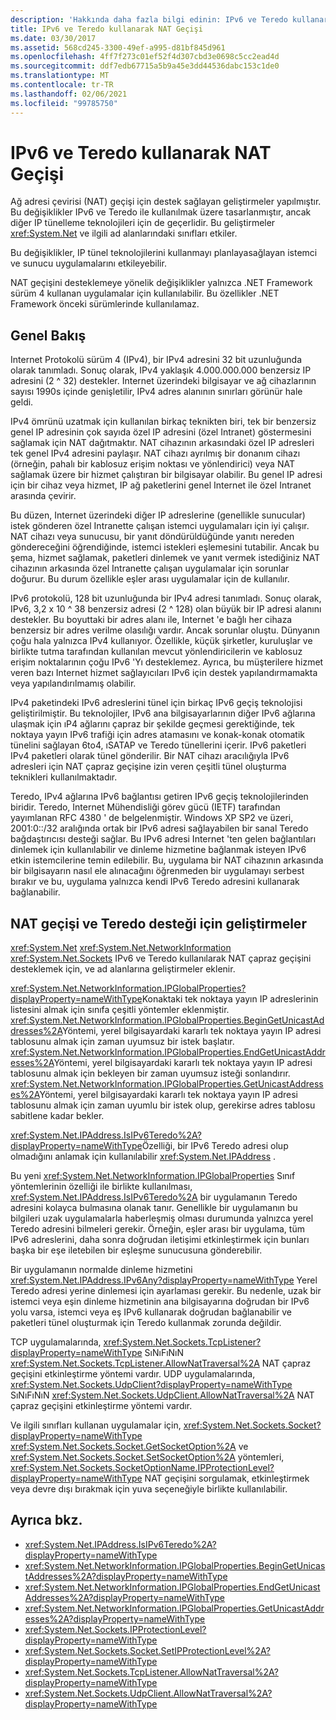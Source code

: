 ```yaml
---
description: 'Hakkında daha fazla bilgi edinin: IPv6 ve Teredo kullanarak NAT geçişi'
title: IPv6 ve Teredo kullanarak NAT Geçişi
ms.date: 03/30/2017
ms.assetid: 568cd245-3300-49ef-a995-d81bf845d961
ms.openlocfilehash: 4ff7f273c01ef52f4d307cbd3e0698c5cc2ead4d
ms.sourcegitcommit: ddf7edb67715a5b9a45e3dd44536dabc153c1de0
ms.translationtype: MT
ms.contentlocale: tr-TR
ms.lasthandoff: 02/06/2021
ms.locfileid: "99785750"
---
```

# <a name="nat-traversal-using-ipv6-and-teredo"></a>IPv6 ve Teredo kullanarak NAT Geçişi

Ağ adresi çevirisi (NAT) geçişi için destek sağlayan geliştirmeler yapılmıştır. Bu değişiklikler IPv6 ve Teredo ile kullanılmak üzere tasarlanmıştır, ancak diğer IP tünelleme teknolojileri için de geçerlidir. Bu geliştirmeler <xref:System.Net> ve ilgili ad alanlarındaki sınıfları etkiler.  
  
 Bu değişiklikler, IP tünel teknolojilerini kullanmayı planlayasağlayan istemci ve sunucu uygulamalarını etkileyebilir.  
  
 NAT geçişini desteklemeye yönelik değişiklikler yalnızca .NET Framework sürüm 4 kullanan uygulamalar için kullanılabilir. Bu özellikler .NET Framework önceki sürümlerinde kullanılamaz.  
  
## <a name="overview"></a>Genel Bakış  

 Internet Protokolü sürüm 4 (IPv4), bir IPv4 adresini 32 bit uzunluğunda olarak tanımladı. Sonuç olarak, IPv4 yaklaşık 4.000.000.000 benzersiz IP adresini (2 ^ 32) destekler. Internet üzerindeki bilgisayar ve ağ cihazlarının sayısı 1990s içinde genişletilir, IPv4 adres alanının sınırları görünür hale geldi.  
  
 IPv4 ömrünü uzatmak için kullanılan birkaç teknikten biri, tek bir benzersiz genel IP adresinin çok sayıda özel IP adresini (özel Intranet) göstermesini sağlamak için NAT dağıtmaktır. NAT cihazının arkasındaki özel IP adresleri tek genel IPv4 adresini paylaşır. NAT cihazı ayrılmış bir donanım cihazı (örneğin, pahalı bir kablosuz erişim noktası ve yönlendirici) veya NAT sağlamak üzere bir hizmet çalıştıran bir bilgisayar olabilir. Bu genel IP adresi için bir cihaz veya hizmet, IP ağ paketlerini genel Internet ile özel Intranet arasında çevirir.  
  
 Bu düzen, Internet üzerindeki diğer IP adreslerine (genellikle sunucular) istek gönderen özel Intranette çalışan istemci uygulamaları için iyi çalışır. NAT cihazı veya sunucusu, bir yanıt döndürüldüğünde yanıtı nereden göndereceğini öğrendiğinde, istemci istekleri eşlemesini tutabilir. Ancak bu şema, hizmet sağlamak, paketleri dinlemek ve yanıt vermek istediğiniz NAT cihazının arkasında özel Intranette çalışan uygulamalar için sorunlar doğurur. Bu durum özellikle eşler arası uygulamalar için de kullanılır.  
  
 IPv6 protokolü, 128 bit uzunluğunda bir IPv4 adresi tanımladı. Sonuç olarak, IPv6, 3,2 x 10 ^ 38 benzersiz adresi (2 ^ 128) olan büyük bir IP adresi alanını destekler. Bu boyuttaki bir adres alanı ile, Internet 'e bağlı her cihaza benzersiz bir adres verilme olasılığı vardır. Ancak sorunlar oluştu. Dünyanın çoğu hala yalnızca IPv4 kullanıyor. Özellikle, küçük şirketler, kuruluşlar ve birlikte tutma tarafından kullanılan mevcut yönlendiricilerin ve kablosuz erişim noktalarının çoğu IPv6 'Yı desteklemez. Ayrıca, bu müşterilere hizmet veren bazı Internet hizmet sağlayıcıları IPv6 için destek yapılandırmamakta veya yapılandırılmamış olabilir.  
  
 IPv4 paketindeki IPv6 adreslerini tünel için birkaç IPv6 geçiş teknolojisi geliştirilmiştir. Bu teknolojiler, IPv6 ana bilgisayarlarının diğer IPv6 ağlarına ulaşmak için ıP4 ağlarını çapraz bir şekilde geçmesi gerektiğinde, tek noktaya yayın IPv6 trafiği için adres atamasını ve konak-konak otomatik tünelini sağlayan 6to4, ıSATAP ve Teredo tünellerini içerir. IPv6 paketleri IPv4 paketleri olarak tünel gönderilir. Bir NAT cihazı aracılığıyla IPv6 adresleri için NAT çapraz geçişine izin veren çeşitli tünel oluşturma teknikleri kullanılmaktadır.  
  
 Teredo, IPv4 ağlarına IPv6 bağlantısı getiren IPv6 geçiş teknolojilerinden biridir. Teredo, Internet Mühendisliği görev gücü (IETF) tarafından yayımlanan RFC 4380 ' de belgelenmiştir. Windows XP SP2 ve üzeri, 2001:0::/32 aralığında ortak bir IPv6 adresi sağlayabilen bir sanal Teredo bağdaştırıcısı desteği sağlar. Bu IPv6 adresi Internet 'ten gelen bağlantıları dinlemek için kullanılabilir ve dinleme hizmetine bağlanmak isteyen IPv6 etkin istemcilerine temin edilebilir. Bu, uygulama bir NAT cihazının arkasında bir bilgisayarın nasıl ele alınacağını öğrenmeden bir uygulamayı serbest bırakır ve bu, uygulama yalnızca kendi IPv6 Teredo adresini kullanarak bağlanabilir.  
  
## <a name="enhancements-to-support-nat-traversal-and-teredo"></a>NAT geçişi ve Teredo desteği için geliştirmeler  

 <xref:System.Net> <xref:System.Net.NetworkInformation> <xref:System.Net.Sockets> IPv6 ve Teredo kullanılarak NAT çapraz geçişini desteklemek için, ve ad alanlarına geliştirmeler eklenir.  
  
 <xref:System.Net.NetworkInformation.IPGlobalProperties?displayProperty=nameWithType>Konaktaki tek noktaya yayın IP adreslerinin listesini almak için sınıfa çeşitli yöntemler eklenmiştir. <xref:System.Net.NetworkInformation.IPGlobalProperties.BeginGetUnicastAddresses%2A>Yöntemi, yerel bilgisayardaki kararlı tek noktaya yayın IP adresi tablosunu almak için zaman uyumsuz bir istek başlatır. <xref:System.Net.NetworkInformation.IPGlobalProperties.EndGetUnicastAddresses%2A>Yöntemi, yerel bilgisayardaki kararlı tek noktaya yayın IP adresi tablosunu almak için bekleyen bir zaman uyumsuz isteği sonlandırır. <xref:System.Net.NetworkInformation.IPGlobalProperties.GetUnicastAddresses%2A>Yöntemi, yerel bilgisayardaki kararlı tek noktaya yayın IP adresi tablosunu almak için zaman uyumlu bir istek olup, gerekirse adres tablosu sabitlene kadar bekler.  
  
 <xref:System.Net.IPAddress.IsIPv6Teredo%2A?displayProperty=nameWithType>Özelliği, bir IPv6 Teredo adresi olup olmadığını anlamak için kullanılabilir <xref:System.Net.IPAddress> .  
  
 Bu yeni <xref:System.Net.NetworkInformation.IPGlobalProperties> Sınıf yöntemlerinin özelliği ile birlikte kullanılması, <xref:System.Net.IPAddress.IsIPv6Teredo%2A> bir uygulamanın Teredo adresini kolayca bulmasına olanak tanır. Genellikle bir uygulamanın bu bilgileri uzak uygulamalarla haberleşmiş olması durumunda yalnızca yerel Teredo adresini bilmeleri gerekir. Örneğin, eşler arası bir uygulama, tüm IPv6 adreslerini, daha sonra doğrudan iletişimi etkinleştirmek için bunları başka bir eşe iletebilen bir eşleşme sunucusuna gönderebilir.  
  
 Bir uygulamanın normalde dinleme hizmetini <xref:System.Net.IPAddress.IPv6Any?displayProperty=nameWithType> Yerel Teredo adresi yerine dinlemesi için ayarlaması gerekir. Bu nedenle, uzak bir istemci veya eşin dinleme hizmetinin ana bilgisayarına doğrudan bir IPv6 yolu varsa, istemci veya eş IPv6 kullanarak doğrudan bağlanabilir ve paketleri tünel oluşturmak için Teredo kullanmak zorunda değildir.  
  
 TCP uygulamalarında, <xref:System.Net.Sockets.TcpListener?displayProperty=nameWithType> SıNıFıNıN <xref:System.Net.Sockets.TcpListener.AllowNatTraversal%2A> NAT çapraz geçişini etkinleştirme yöntemi vardır. UDP uygulamalarında, <xref:System.Net.Sockets.UdpClient?displayProperty=nameWithType> SıNıFıNıN <xref:System.Net.Sockets.UdpClient.AllowNatTraversal%2A> NAT çapraz geçişini etkinleştirme yöntemi vardır.  
  
 Ve ilgili sınıfları kullanan uygulamalar için, <xref:System.Net.Sockets.Socket?displayProperty=nameWithType> <xref:System.Net.Sockets.Socket.GetSocketOption%2A> ve <xref:System.Net.Sockets.Socket.SetSocketOption%2A> yöntemleri, <xref:System.Net.Sockets.SocketOptionName.IPProtectionLevel?displayProperty=nameWithType> NAT geçişini sorgulamak, etkinleştirmek veya devre dışı bırakmak için yuva seçeneğiyle birlikte kullanılabilir.  
  
## <a name="see-also"></a>Ayrıca bkz.

- <xref:System.Net.IPAddress.IsIPv6Teredo%2A?displayProperty=nameWithType>
- <xref:System.Net.NetworkInformation.IPGlobalProperties.BeginGetUnicastAddresses%2A?displayProperty=nameWithType>
- <xref:System.Net.NetworkInformation.IPGlobalProperties.EndGetUnicastAddresses%2A?displayProperty=nameWithType>
- <xref:System.Net.NetworkInformation.IPGlobalProperties.GetUnicastAddresses%2A?displayProperty=nameWithType>
- <xref:System.Net.Sockets.IPProtectionLevel?displayProperty=nameWithType>
- <xref:System.Net.Sockets.Socket.SetIPProtectionLevel%2A?displayProperty=nameWithType>
- <xref:System.Net.Sockets.TcpListener.AllowNatTraversal%2A?displayProperty=nameWithType>
- <xref:System.Net.Sockets.UdpClient.AllowNatTraversal%2A?displayProperty=nameWithType>
